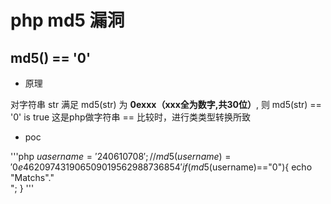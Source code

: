 # php md5 漏洞

## md5() == '0'

* 原理

对字符串 str 满足 md5(str) 为 **0exxx（xxx全为数字,共30位）**, 则 md5(str) == '0' is true
这是php做字符串 == 比较时，进行类类型转换所致

* poc 

'''php
$uasername='240610708';  //md5(username)='0e462097431906509019562988736854'
if (md5($username)=="0"){
	echo "Matchs"."<br/>";
}
'''

